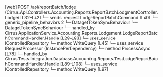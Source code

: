 [web] POST /api/reportBatch/lodge  (Cirrus.Api.Controllers.Accounting.Reports.ReportBatchLodgmentController.Lodge)  [L32–L42]
  └─ sends_request LodgeReportBatchCommand [L40]
    └─ generic_pipeline_behaviors 2
      └─ DatagetTokenSyncBehaviour
      └─ DatagetTokenSyncBehaviour
    └─ handled_by Cirrus.ApplicationService.Accounting.Reports.Lodgement.LodgeReportBatchCommandHandler.Handle [L28–L83]
      └─ uses_service IControlledRepository<PublishedReportBatch>
        └─ method WriteQuery [L45]
      └─ uses_service IRequestProcessor (InstancePerDependency)
        └─ method ProcessAsync [L78]
    └─ handled_by Cirrus.Tests.Integration.Database.Accounting.Reports.TestLodgeReportBatchCommandHandler.Handle [L89–L108]
      └─ uses_service IControlledRepository<PublishedReportBatch>
        └─ method WriteQuery [L97]

